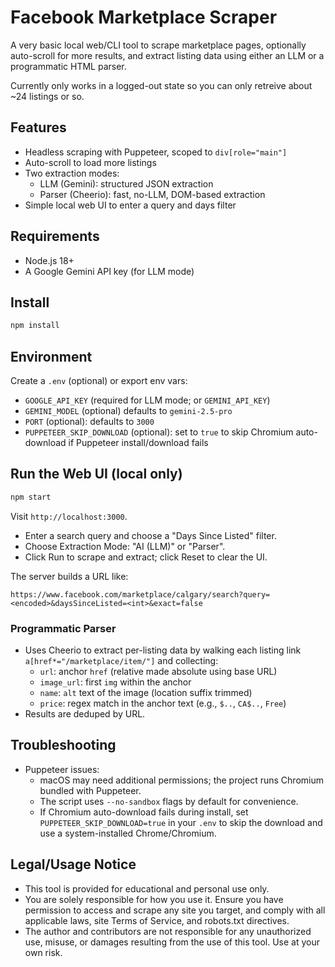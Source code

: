# Facebook Marketplace Scraper

A very basic local web/CLI tool to scrape marketplace pages, optionally auto-scroll for more results, and extract listing data using either an LLM or a programmatic HTML parser.

Currently only works in a logged-out state so you can only retreive about ~24 listings or so.

## Features

- Headless scraping with Puppeteer, scoped to `div[role="main"]`
- Auto-scroll to load more listings
- Two extraction modes:
  - LLM (Gemini): structured JSON extraction
  - Parser (Cheerio): fast, no-LLM, DOM-based extraction
- Simple local web UI to enter a query and days filter

## Requirements

- Node.js 18+
- A Google Gemini API key (for LLM mode)

## Install

```bash
npm install
```

## Environment

Create a `.env` (optional) or export env vars:

- `GOOGLE_API_KEY` (required for LLM mode; or `GEMINI_API_KEY`)
- `GEMINI_MODEL` (optional) defaults to `gemini-2.5-pro`
- `PORT` (optional): defaults to `3000`
- `PUPPETEER_SKIP_DOWNLOAD` (optional): set to `true` to skip Chromium auto-download if Puppeteer install/download fails

## Run the Web UI (local only)

```bash
npm start
```

Visit `http://localhost:3000`.

- Enter a search query and choose a "Days Since Listed" filter.
- Choose Extraction Mode: "AI (LLM)" or "Parser".
- Click Run to scrape and extract; click Reset to clear the UI.

The server builds a URL like:

```
https://www.facebook.com/marketplace/calgary/search?query=<encoded>&daysSinceListed=<int>&exact=false
```

### Programmatic Parser

- Uses Cheerio to extract per-listing data by walking each listing link `a[href*="/marketplace/item/"]` and collecting:
  - `url`: anchor `href` (relative made absolute using base URL)
  - `image_url`: first `img` within the anchor
  - `name`: `alt` text of the image (location suffix trimmed)
  - `price`: regex match in the anchor text (e.g., `$..`, `CA$..`, `Free`)
- Results are deduped by URL.

## Troubleshooting

- Puppeteer issues:
  - macOS may need additional permissions; the project runs Chromium bundled with Puppeteer.
  - The script uses `--no-sandbox` flags by default for convenience.
  - If Chromium auto-download fails during install, set `PUPPETEER_SKIP_DOWNLOAD=true` in your `.env` to skip the download and use a system-installed Chrome/Chromium.

## Legal/Usage Notice

- This tool is provided for educational and personal use only.
- You are solely responsible for how you use it. Ensure you have permission to access and scrape any site you target, and comply with all applicable laws, site Terms of Service, and robots.txt directives.
- The author and contributors are not responsible for any unauthorized use, misuse, or damages resulting from the use of this tool. Use at your own risk.